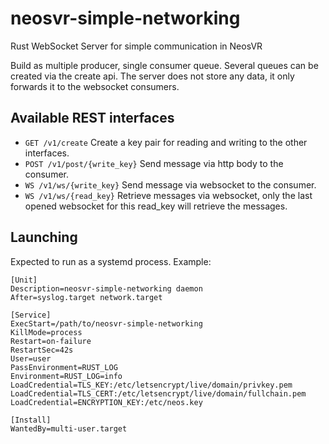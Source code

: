 # neosvr-simple-networking
Rust WebSocket Server for simple communication in NeosVR

Build as multiple producer, single consumer queue. Several queues can be created via the create api. The server does not store any data, it only forwards it to the websocket consumers.

## Available REST interfaces

* `GET /v1/create`
  Create a key pair for reading and writing to the other interfaces.
* `POST /v1/post/{write_key}`
  Send message via http body to the consumer.
* `WS /v1/ws/{write_key}`
  Send message via websocket to the consumer.
* `WS /v1/ws/{read_key}`
  Retrieve messages via websocket, only the last opened websocket for this read_key will retrieve the messages.

## Launching

Expected to run as a systemd process. Example:

```
[Unit]
Description=neosvr-simple-networking daemon
After=syslog.target network.target

[Service]
ExecStart=/path/to/neosvr-simple-networking
KillMode=process
Restart=on-failure
RestartSec=42s
User=user
PassEnvironment=RUST_LOG
Environment=RUST_LOG=info
LoadCredential=TLS_KEY:/etc/letsencrypt/live/domain/privkey.pem
LoadCredential=TLS_CERT:/etc/letsencrypt/live/domain/fullchain.pem
LoadCredential=ENCRYPTION_KEY:/etc/neos.key

[Install]
WantedBy=multi-user.target
```
